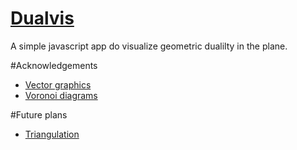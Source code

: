 [Dualvis](http://www.dualvis.co) 
=======

A simple javascript app do visualize geometric dualilty in the plane.

#Acknowledgements

* [Vector graphics](http://raphaeljs.com/)
* [Voronoi diagrams](http://www.raymondhill.net/voronoi/rhill-voronoi.php)

#Future plans

* [Triangulation](https://github.com/ironwallaby/delaunay)
